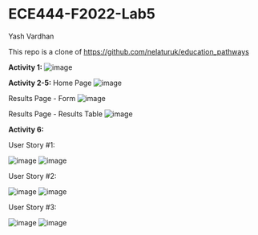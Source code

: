 # ECE444-F2022-Lab5
Yash Vardhan

This repo is a clone of https://github.com/nelaturuk/education_pathways

**Activity 1:**
![image](https://user-images.githubusercontent.com/59708439/195771160-aa386d1e-a716-45f7-b66c-8db0629ebe1c.png)

**Activity 2-5:**
Home Page
![image](https://user-images.githubusercontent.com/59708439/197375892-b7604be4-7396-4d70-8542-ee13356776e9.png)

Results Page - Form
![image](https://user-images.githubusercontent.com/59708439/197375936-b1a4a5f7-1671-46f0-afd8-e716f32b05c9.png)

Results Page - Results Table
![image](https://user-images.githubusercontent.com/59708439/197375955-624438d2-f19e-43fa-afb0-49d6fdda4b05.png)

**Activity 6:**

User Story #1:

![image](https://user-images.githubusercontent.com/59708439/197450764-86b99432-a6da-4edb-b1e7-ffce3c1c9444.png)
![image](https://user-images.githubusercontent.com/59708439/197450599-152344a8-d3dd-4360-b047-a509d2ba5f44.png)

User Story #2:

![image](https://user-images.githubusercontent.com/59708439/197450984-1fcb72bb-4a9a-4f3b-b391-058b27007ce2.png)
![image](https://user-images.githubusercontent.com/59708439/197451042-532274c2-4764-4425-8d56-eebd3edf1ef3.png)

User Story #3:

![image](https://user-images.githubusercontent.com/59708439/197620954-2bd82b79-aa7f-4702-bba5-be2ce6c24d14.png)
![image](https://user-images.githubusercontent.com/59708439/197620545-8651b748-133b-4c73-ae0c-5b6c2810f0f7.png)
